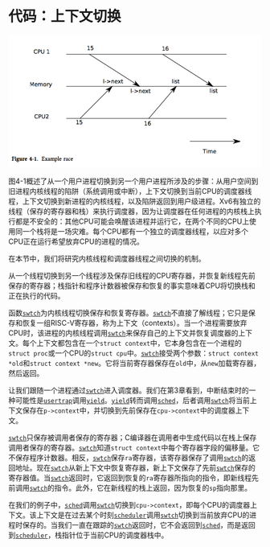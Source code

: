 # 代码：上下文切换

![图4-1：从一个用户进程切换到另一个用户进程。在此示例中，xv6使用一个CPU（因此只有一个调度器线程）运行。](../assets/images/f4-1.png)

图4-1概述了从一个用户进程切换到另一个用户进程所涉及的步骤：从用户空间到旧进程内核线程的陷阱（系统调用或中断），上下文切换到当前CPU的调度器线程，上下文切换到新进程的内核线程，以及陷阱返回到用户级进程。Xv6有独立的线程（保存的寄存器和栈）来执行调度器，因为让调度器在任何进程的内核栈上执行都是不安全的：其他CPU可能会唤醒该进程并运行它，在两个不同的CPU上使用同一个栈将是一场灾难。每个CPU都有一个独立的调度器线程，以应对多个CPU正在运行希望放弃CPU的进程的情况。

在本节中，我们将研究内核线程和调度器线程之间切换的机制。

从一个线程切换到另一个线程涉及保存旧线程的CPU寄存器，并恢复新线程先前保存的寄存器；栈指针和程序计数器被保存和恢复的事实意味着CPU将切换栈和正在执行的代码。

函数[`swtch`](/source/xv6-riscv/kernel/defs.h)为内核线程切换保存和恢复寄存器。[`swtch`](/source/xv6-riscv/kernel/defs.h)不直接了解线程；它只是保存和恢复一组RISC-V寄存器，称为上下文（contexts）。当一个进程需要放弃CPU时，该进程的内核线程调用[`swtch`](/source/xv6-riscv/kernel/defs.h)来保存自己的上下文并恢复调度器的上下文。每个上下文都包含在一个`struct context`中，它本身包含在一个进程的`struct proc`或一个CPU的`struct cpu`中。[`swtch`](/source/xv6-riscv/kernel/defs.h)接受两个参数：`struct context *old`和`struct context *new`。它将当前寄存器保存在`old`中，从`new`加载寄存器，然后返回。

让我们跟随一个进程通过[`swtch`](/source/xv6-riscv/kernel/defs.h)进入调度器。我们在第3章看到，中断结束时的一种可能性是[`usertrap`](/source/xv6-riscv/kernel/trap.c)调用[`yield`](/source/xv6-riscv/kernel/defs.h)。[`yield`](/source/xv6-riscv/kernel/defs.h)转而调用[`sched`](/source/xv6-riscv/kernel/defs.h)，后者调用[`swtch`](/source/xv6-riscv/kernel/defs.h)将当前上下文保存在`p->context`中，并切换到先前保存在`cpu->context`中的调度器上下文。

[`swtch`](/source/xv6-riscv/kernel/defs.h)只保存被调用者保存的寄存器；C编译器在调用者中生成代码以在栈上保存调用者保存的寄存器。[`swtch`](/source/xv6-riscv/kernel/defs.h)知道`struct context`中每个寄存器字段的偏移量。它不保存程序计数器。相反，[`swtch`](/source/xv6-riscv/kernel/defs.h)保存`ra`寄存器，该寄存器保存了调用[`swtch`](/source/xv6-riscv/kernel/defs.h)的返回地址。现在[`swtch`](/source/xv6-riscv/kernel/defs.h)从新上下文中恢复寄存器，新上下文保存了先前[`swtch`](/source/xv6-riscv/kernel/defs.h)保存的寄存器值。当[`swtch`](/source/xv6-riscv/kernel/defs.h)返回时，它返回到恢复的`ra`寄存器所指向的指令，即新线程先前调用[`swtch`](/source/xv6-riscv/kernel/defs.h)的指令。此外，它在新线程的栈上返回，因为恢复的`sp`指向那里。

在我们的例子中，[`sched`](/source/xv6-riscv/kernel/defs.h)调用[`swtch`](/source/xv6-riscv/kernel/defs.h)切换到`cpu->context`，即每个CPU的调度器上下文。该上下文是在过去某个时刻[`scheduler`](/source/xv6-riscv/kernel/proc.c)调用[`swtch`](/source/xv6-riscv/kernel/defs.h)切换到当前放弃CPU的进程时保存的。当我们一直在跟踪的[`swtch`](/source/xv6-riscv/kernel/defs.h)返回时，它不会返回到[`sched`](/source/xv6-riscv/kernel/defs.h)，而是返回到[`scheduler`](/source/xv6-riscv/kernel/proc.c)，栈指针位于当前CPU的调度器栈中。